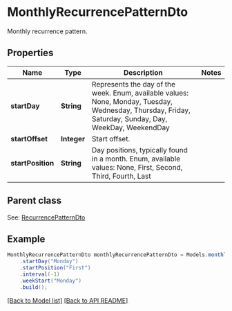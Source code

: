 
# MonthlyRecurrencePatternDto

Monthly recurrence pattern.             

## Properties
Name | Type | Description | Notes
------------ | ------------- | ------------- | -------------
**startDay** | **String** | Represents the day of the week. Enum, available values: None, Monday, Tuesday, Wednesday, Thursday, Friday, Saturday, Sunday, Day, WeekDay, WeekendDay | 
**startOffset** | **Integer** | Start offset.              | 
**startPosition** | **String** | Day positions, typically found in a month. Enum, available values: None, First, Second, Third, Fourth, Last | 

## Parent class

See: [RecurrencePatternDto](RecurrencePatternDto.md)


## Example
```java
MonthlyRecurrencePatternDto monthlyRecurrencePatternDto = Models.monthlyRecurrencePatternDto()
    .startDay("Monday")
    .startPosition("First")
    .interval(-1)
    .weekStart("Monday")
    .build();
```


[[Back to Model list]](Models.md) [[Back to API README]](README.md)


